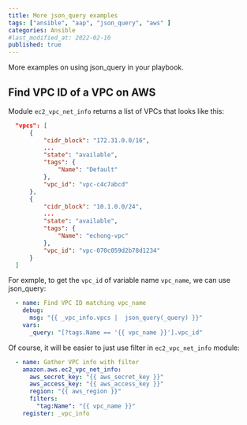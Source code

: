 ```yaml
---
title: More json_query examples
tags: ["ansible", "aap", "json_query", "aws" ]
categories: Ansible
#last_modified_at: 2022-02-10
published: true
---
```


More examples on using json_query in your playbook.

## Find VPC ID of a VPC on AWS
Module `ec2_vpc_net_info` returns a list of VPCs that looks like this:
````json
  "vpcs": [
      {
          "cidr_block": "172.31.0.0/16",
          ...
          "state": "available",
          "tags": {
              "Name": "Default"
          },
          "vpc_id": "vpc-c4c7abcd"
      },
      {
          "cidr_block": "10.1.0.0/24",
          ...
          "state": "available",
          "tags": {
              "Name": "echong-vpc"
          },
          "vpc_id": "vpc-070c059d2b78d1234"
      }
  ]
````
For exmple, to get the `vpc_id` of variable name `vpc_name`, we can use json_query:
````yaml
  - name: Find VPC ID matching vpc_name
    debug:
      msg: "{{ _vpc_info.vpcs |  json_query(_query) }}"
    vars:
      _query: "[?tags.Name == '{{ vpc_name }}'].vpc_id"
````
Of course, it will be easier to just use filter in `ec2_vpc_net_info` module:
````yaml
  - name: Gather VPC info with filter
    amazon.aws.ec2_vpc_net_info:
      aws_secret_key: "{{ aws_secret_key }}"
      aws_access_key: "{{ aws_access_key }}"
      region: "{{ aws_region }}"
      filters:
        "tag:Name": "{{ vpc_name }}"
    register: _vpc_info
````